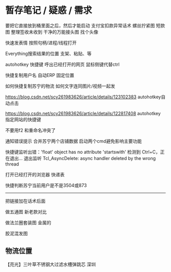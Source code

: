 # 暂存笔记 / 疑惑 / 需求

要把它直接放到桶里面之后，然后才能启动
支付宝扣款异常话术
螺丝拧紧图
短款图
整理签收未收到
干净的万能接头图
找个头像

快速发表情
按照句柄/进程/线程打开

Everything搜索结果的位置
支架、粘贴、等

autohotkey 快捷键
呼出已经打开的网页
鼠标侧键代替ctrl

快捷复制用户名
自动ERP 固定位置

如何快捷复制苏宁的物流
如何文字连同图片/视频一起发

https://blog.csdn.net/scy261983626/article/details/123102383
autohotkey自动点击

https://blog.csdn.net/scy261983626/article/details/122817408
autohotkey 指定网站的快捷键

不要用f2 和重命名冲突了

通知错误提示
合并苏宁两个店铺数据
启动两个cmd避免影响主要功能


快捷键监听出错：'float' object has no attribute 'startswith'
检测到 Ctrl+C，正在退出...
退出监听
Tcl_AsyncDelete: async handler deleted by the wrong thread

打开已经打开的浏览器 快递表

快捷判断苏宁当前用户是不是3504或873

---------------------


把链接加在话术后面

做五通图 新老款对比

做法兰圈套装图 金属的

胶泥混发图


## 物流位置


【亮光】三叶草不锈钢大过滤水槽弹跳芯
深圳